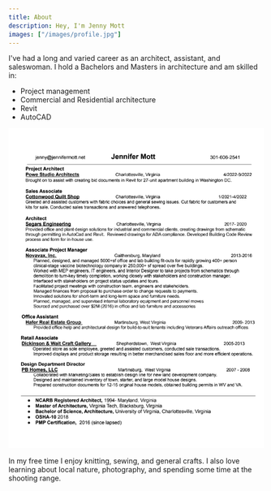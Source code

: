 ```yaml
---
title: About
description: Hey, I'm Jenny Mott
images: ["/images/profile.jpg"]
---
```


I've had a long and varied career as an architect, assistant, and saleswoman. I hold a Bachelors and Masters in architecture and am skilled in:

* Project management
* Commercial and Residential architecture
* Revit
* AutoCAD

![resume](./resume.png)

In my free time I enjoy knitting, sewing, and general crafts. I also love learning about local nature, photography, and spending some time at the shooting range.
